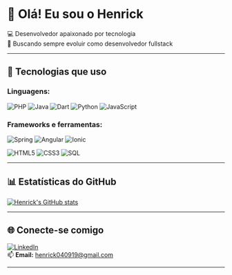 # 👋 Olá! Eu sou o Henrick

💻 Desenvolvedor apaixonado por tecnologia  
🚀 Buscando sempre evoluir como desenvolvedor fullstack

---

## 🚀 Tecnologias que uso

### Linguagens:
![PHP](https://img.shields.io/badge/PHP-777BB4?logo=php&logoColor=white)
![Java](https://img.shields.io/badge/Java-007396?logo=java&logoColor=white)
![Dart](https://img.shields.io/badge/Dart-0175C2?logo=dart&logoColor=white)
![Python](https://img.shields.io/badge/Python-3776AB?logo=python&logoColor=white)
![JavaScript](https://img.shields.io/badge/JavaScript-F7DF1E?logo=javascript&logoColor=black)


### Frameworks e ferramentas:
![Spring](https://img.shields.io/badge/Spring-6DB33F?logo=spring&logoColor=white)
![Angular](https://img.shields.io/badge/Angular-DD0031?logo=angular&logoColor=white)
![Ionic](https://img.shields.io/badge/Ionic-3880FF?logo=ionic&logoColor=white)

![HTML5](https://img.shields.io/badge/HTML5-E34F26?logo=html5&logoColor=white)
![CSS3](https://img.shields.io/badge/CSS3-1572B6?logo=css3&logoColor=white)
![SQL](https://img.shields.io/badge/SQL-336791?logo=postgresql&logoColor=white)

---

## 📊 Estatísticas do GitHub

[![Henrick's GitHub stats](https://github-readme-stats.vercel.app/api?username=HenrickSilva04&_icons=true&theme=merko)](https://github.com/HenrickSilva04/github-readme-stats)

---

## 🌐 Conecte-se comigo

[![LinkedIn](https://img.shields.io/badge/LinkedIn-blue?logo=linkedin&logoColor=white)](https://www.linkedin.com/in/henrick-silva-ab47a9260)  
📫 **Email:** henrick040919@gmail.com

---
